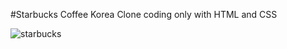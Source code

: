 
#Starbucks Coffee Korea Clone coding only with HTML and CSS

![starbucks](https://github.com/blingbn/starbucks_css/assets/64954355/b23408e1-df81-466c-9c2a-a3fc1b631727)
